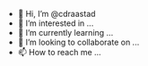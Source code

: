 - 👋 Hi, I’m @cdraastad
- 👀 I’m interested in ...
- 🌱 I’m currently learning ...
- 💞️ I’m looking to collaborate on ...
- 📫 How to reach me ...

<!---
cdraastad/cdraastad is a ✨ special ✨ repository because its `README.md` (this file) appears on your GitHub profile.
You can click the Preview link to take a look at your changes.
--->

